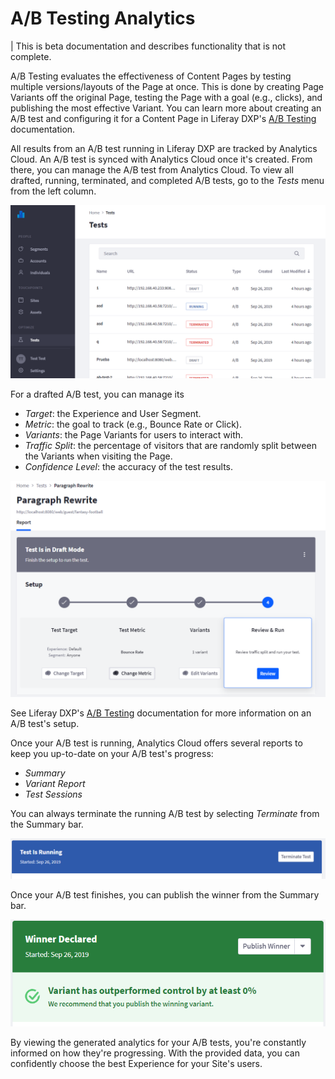 # A/B Testing Analytics

| This is beta documentation and describes functionality that is not complete.

A/B Testing evaluates the effectiveness of Content Pages by testing multiple
versions/layouts of the Page at once. This is done by creating Page Variants off
the original Page, testing the Page with a goal (e.g., clicks), and publishing
the most effective Variant. You can learn more about creating an A/B test and
configuring it for a Content Page in Liferay DXP's
[A/B Testing](/docs/7-2/user/-/knowledge_base/u/a-b-testing) documentation.

All results from an A/B test running in Liferay DXP are tracked by Analytics
Cloud. An A/B test is synced with Analytics Cloud once it's created. From there,
you can manage the A/B test from Analytics Cloud. To view all drafted, running,
terminated, and completed A/B tests, go to the *Tests* menu from the left
column.

![Figure 1: A complete history of your A/B tests are available in Analytics Cloud.](../../images/ab-test-view.png)

For a drafted A/B test, you can manage its

- *Target*: the Experience and User Segment.
- *Metric*: the goal to track (e.g., Bounce Rate or Click).
- *Variants*: the Page Variants for users to interact with.
- *Traffic Split*: the percentage of visitors that are randomly split between
  the Variants when visiting the Page.
- *Confidence Level*: the accuracy of the test results.

![Figure 2: Analytics Cloud offers a visual checklist for an A/B test's setup.](../../images/ab-test-draft-setup.png)

See Liferay DXP's [A/B Testing](/docs/7-2/user/-/knowledge_base/u/a-b-testing)
documentation for more information on an A/B test's setup.

Once your A/B test is running, Analytics Cloud offers several reports to keep
you up-to-date on your A/B test's progress:

- *Summary*
- *Variant Report*
- *Test Sessions*

<!-- Go through these options when development stabilizes. -->

You can always terminate the running A/B test by selecting *Terminate* from the
Summary bar.

![Figure 3: Terminating an A/B test allows you to delete the test, if desired.](../../images/ab-test-terminate.png)

Once your A/B test finishes, you can publish the winner from the Summary bar.

![Figure 4: Click *Publish Winner* to publish the winning Variant.](../../images/ab-test-winner-declared.png)

By viewing the generated analytics for your A/B tests, you're constantly
informed on how they're progressing. With the provided data, you can confidently
choose the best Experience for your Site's users.
